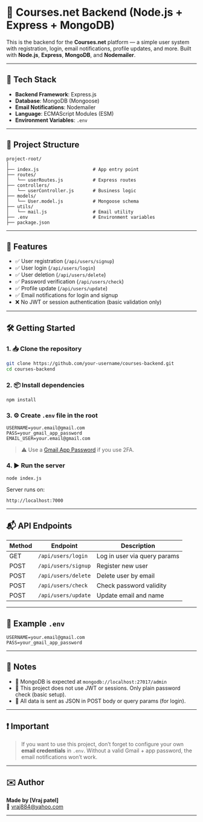 # 📡 Courses.net Backend (Node.js + Express + MongoDB)

This is the backend for the **Courses.net** platform — a simple user system with registration, login, email notifications, profile updates, and more. Built with **Node.js**, **Express**, **MongoDB**, and **Nodemailer**.

---

## 🔧 Tech Stack

- **Backend Framework**: Express.js  
- **Database**: MongoDB (Mongoose)  
- **Email Notifications**: Nodemailer  
- **Language**: ECMAScript Modules (ESM)  
- **Environment Variables**: `.env`

---

## 📁 Project Structure

```
project-root/
│
├── index.js                    # App entry point
├── routes/
│   └── userRoutes.js           # Express routes
├── controllers/
│   └── userController.js       # Business logic
├── models/
│   └── User.model.js           # Mongoose schema
├── utils/
│   └── mail.js                 # Email utility
├── .env                        # Environment variables
├── package.json
```

---

## 🚀 Features

- ✅ User registration (`/api/users/signup`)
- ✅ User login (`/api/users/login`)
- ✅ User deletion (`/api/users/delete`)
- ✅ Password verification (`/api/users/check`)
- ✅ Profile update (`/api/users/update`)
- ✅ Email notifications for login and signup
- ❌ No JWT or session authentication (basic validation only)

---

## 🛠️ Getting Started

### 1. 📥 Clone the repository

```bash
git clone https://github.com/your-username/courses-backend.git
cd courses-backend
```

### 2. 📦 Install dependencies

```bash
npm install
```

### 3. ⚙️ Create `.env` file in the root

```env
USERNAME=your.email@gmail.com
PASS=your_gmail_app_password
EMAIL_USER=your.email@gmail.com
```

> ⚠️ Use a [Gmail App Password](https://myaccount.google.com/apppasswords) if you use 2FA.

### 4. ▶️ Run the server

```bash
node index.js
```

Server runs on:

```
http://localhost:7000
```

---

## 📬 API Endpoints

| Method | Endpoint             | Description                    |
|--------|----------------------|--------------------------------|
| GET    | `/api/users/login`   | Log in user via query params   |
| POST   | `/api/users/signup`  | Register new user              |
| POST   | `/api/users/delete`  | Delete user by email           |
| POST   | `/api/users/check`   | Check password validity        |
| POST   | `/api/users/update`  | Update email and name          |

---

## 📄 Example `.env`

```env
USERNAME=your.email@gmail.com
PASS=your_gmail_app_password
```

---

## 📜 Notes

- 📌 MongoDB is expected at `mongodb://localhost:27017/admin`
- 📌 This project does not use JWT or sessions. Only plain password check (basic setup).
- 📌 All data is sent as JSON in POST body or query params (for login).

---

## ❗ Important

> If you want to use this project, don’t forget to configure your own **email credentials** in `.env`. Without a valid Gmail + app password, the email notifications won’t work.

---

## ✉️ Author

**Made by [Vraj patel]**  
📧 vraj884@yahoo.com  

---


